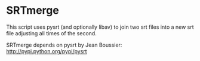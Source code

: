 SRTmerge
========

This script uses pysrt (and optionally libav) to join two srt files into a new srt file adjusting all times of the second.

SRTmerge depends on pysrt by Jean Boussier: http://pypi.python.org/pypi/pysrt
